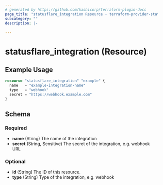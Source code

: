 ```yaml
---
# generated by https://github.com/hashicorp/terraform-plugin-docs
page_title: "statusflare_integration Resource - terraform-provider-statusflare"
subcategory: ""
description: |-
  
---
```


# statusflare_integration (Resource)



## Example Usage

```terraform
resource "statusflare_integration" "example" {
  name   = "example-integration-name"
  type   = "webhook"
  secret = "https://webhook.example.com"
}
```

<!-- schema generated by tfplugindocs -->
## Schema

### Required

- **name** (String) The name of the integration
- **secret** (String, Sensitive) The secret of the integration, e.g. webhook URL

### Optional

- **id** (String) The ID of this resource.
- **type** (String) Type of the integration, e.g. webhook


